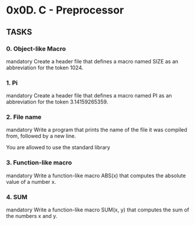 # 0x0D. C - Preprocessor

## TASKS

### 0. Object-like Macro
mandatory
Create a header file that defines a macro named SIZE as an abbreviation for the token 1024.

### 1. Pi
mandatory
Create a header file that defines a macro named PI as an abbreviation for the token 3.14159265359.

### 2. File name
mandatory
Write a program that prints the name of the file it was compiled from, followed by a new line.

You are allowed to use the standard library

### 3. Function-like macro
mandatory
Write a function-like macro ABS(x) that computes the absolute value of a number x.

### 4. SUM
mandatory
Write a function-like macro SUM(x, y) that computes the sum of the numbers x and y.

